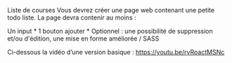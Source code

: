Liste de courses Vous devrez créer une page web contenant une petite todo liste. La page devra contenir au moins :

Un input * 1 bouton ajouter * Optionnel : une possibilité de suppression et/ou d'édition, une mise en forme améliorée / SASS

Ci-dessous la vidéo d’une version basique : https://youtu.be/rvRoactMSNc


